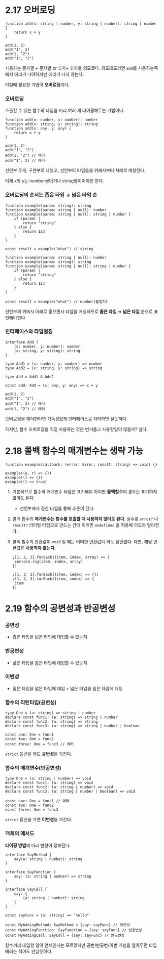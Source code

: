 # 2.17 오버로딩

```tsx
function add(x: string | number, y: string | number): string | number {
	return x + y
}

add(1, 2)
add("1", 2)
add(1, "2")
add("1", "2")
```

사용자는 문자열 + 문자열 or 숫자+ 숫자를 의도했다. 의도대도라면 `add`를 사용하는쪽에서 에러가 나야하지만 에러가 나지 않는다.

이럴때 필요한 기법이 **오버로딩**이다.

### 오버로딩

호출할 수 있는 함수의 타입을 미리 여러 개 타이핑해두는 기법이다.

```tsx
function add(x: number, y: number): number
function add(x: string, y: string): string
function add(x: any, y: any) {
	return x + y
}

add(1, 2)
add("1", "2")
add(1, "2") // 에러
add("1", 2) // 에러
```

선언부 두개, 구현부로 나눴고, 선언부의 타입들을 위에서부터 차례로 매칭한다.

이제 x와 y는 number쌍이거나 string쌍이어야만 한다.

### 오버로딩의 순서는 좁은 타입 → 넓은 타입 순

```tsx
function example(param: string): string
function example(param: string | null): number
function example(param: string | null): string | number {
	if (param) {
		return "string"
	} else {
		return 123
	}
}

const result = example("what") // string
```

```tsx
function example(param: string | null): number
function example(param: string): string
function example(param: string | null): string | number {
	if (param) {
		return "string"
	} else {
		return 123
	}
}

const result = example("what") // number(불일치)
```

선언부의 위에서 아래로 훑으면서 타입을 매칭하므로 **좁은 타입 → 넓은 타입** 순으로 표현해야한다.

### 인터페이스와 타입별칭

```tsx
interface Add {
	(x: number, y: number): number
	(x: string, y: string): string
}

type Add1 = (x: number, y: number) => number
type Add2 = (x: string, y: string) => string

type Add = Add1 & Add2

const add: Add = (x: any, y: any) => x + y

add(1, 2)
add("1", "2")
add("1", 2) // 에러
add(1, "2") // 에러
```

오버로딩을 해야한다면 가독성있게 인터페이스로 처리하면 될듯하다.

하지만, 함수 오버로딩을 직접 사용하는 것은 번거롭고 사용할일이 많을까? 싶다.

# 2.18 콜백 함수의 매개변수는 생략 가능

```tsx
function example(callback: (error: Error, result: string) => void) {}

example((e, r) => {})
example(() => {})
example(() => true)
```

1. 기본적으로 함수의 매개변수 타입은 표기해야 하지만 **콜백함수**의 경우는 표기하지 않아도 된다.
   - 선언부에서 정한 타입을 통해 추론이 된다.
2. 콜백 함수의 **매개변수는 함수를 호출할 때 사용하지 않아도 된다**. 실수로 `error?` 나 `result?` 리터럴 타입으로 만드는 건데 이러면 `undefined` 를 허용해 의도와 달라진다.
3. 콜백 함수의 반환값이 `void` 일 때는 어떠한 반환값이 와도 상관없다. 다만, 해당 반환값은 **사용되지 않는다.**

   ```tsx
   ;[1, 2, 3].forEach((item, index, array) => {
   	console.log(item, index, array)
   })

   ;[1, 2, 3].forEach((item, index) => {})
   ;[1, 2, 3].forEach((item, index) => {
   	item
   })
   ```

# 2.19 함수의 공변성과 반공변성

### 공변성

- 좁은 타입을 넓은 타입에 대입할 수 있는지

### 반공변성

- 넓은 타입을 좁은 타입에 대입할 수 있는지

### 이변성

- 좁은 타입을 넓은 타입에 대입 + 넓은 타입을 좁은 타입에 대입

### 함수의 리턴타입(공변성)

```tsx
type One = (a: string) => string | number
declare const func1: (a: string) => string | number
declare const func2: (a: string) => string
declare const func3: (a: string) => string | number | boolean

const one: One = func1
const two: One = func2
const three: One = func3 // 에러
```

`strict` 옵션을 꺼도 **공변성**을 가진다.

### 함수의 매개변수(반공변성)

```tsx
type One = (a: string | number) => void
declare const func1: (a: string) => void
declare const func2: (a: string | number) => void
declare const func3: (a: string | number | boolean) => void

const one: One = func1 // 에러
const two: One = func2
const three: One = func3
```

`strict` 옵션을 끄면 **이변성**을 가진다.

### 객체의 메서드

**타이핑 방법**에 따라 변성이 정해진다.

```tsx
interface SayMethod {
	say(a: string | number): string
}

interface SayFunction {
	say: (a: string | number) => string
}

interface SayCall {
	say: {
		(a: string | number): string
	}
}

const sayFunc = (a: string) => "hello"

const MyAddingMethod: SayMethod = {say: sayFunc} // 이변성
const MyAddingFunction: SayFunction = {say: sayFunc} // 반공변성
const MyAddingCall: SayCall = {say: sayFunc} // 반공변성
```

함수끼리 대입할 일이 언제인지는 모르겠지만 공변/반공변/이변 개념을 알아두면 타입에러는 적어도 안날듯하다.
